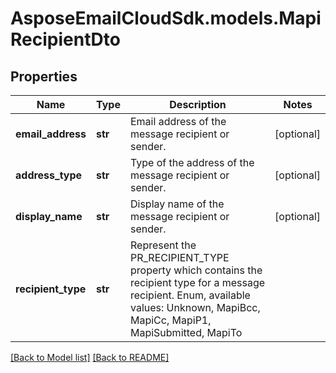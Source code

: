 # AsposeEmailCloudSdk.models.MapiRecipientDto
## Properties
Name | Type | Description | Notes
------------ | ------------- | ------------- | -------------
**email_address** | **str** | Email address of the message recipient or sender.              | [optional] 
**address_type** | **str** | Type of the address of the message recipient or sender.              | [optional] 
**display_name** | **str** | Display name of the message recipient or sender.              | [optional] 
**recipient_type** | **str** | Represent the PR_RECIPIENT_TYPE property which contains the recipient type for a message recipient. Enum, available values: Unknown, MapiBcc, MapiCc, MapiP1, MapiSubmitted, MapiTo | 



[[Back to Model list]](Models.md) [[Back to README]](README.md)


